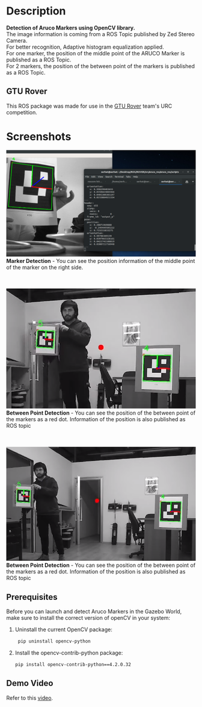# Description
**Detection of Aruco Markers using OpenCV library.**         
The image information is coming from a ROS Topic published by Zed Stereo Camera.   
For better recognition, Adaptive histogram equalization applied.   
For one marker, the position of the middle point of the ARUCO Marker is published as a ROS Topic.  
For 2 markers, the position of the between point of the markers is published as a ROS Topic.

## GTU Rover
This ROS package was made for use in the [GTU Rover](https://youtu.be/uv-LEvk_AX8?t=205) team's URC competition.  


# Screenshots
![Marker Detection](images/3.png)
**Marker Detection** - You can see the position information of the middle point of the marker on the right side.   
<br /> <br />

![Between Point Detection - Close](images/1.png)  
**Between Point Detection** - You can see the position of the between point of the markers as a red dot. Information of the position is also published as ROS topic  
<br /> <br />


![Between Point Detection - Far](images/2.png)  
**Between Point Detection** - You can see the position of the between point of the markers as a red dot. Information of the position is also published as ROS topic  


## Prerequisites

Before you can launch and detect Aruco Markers in the Gazebo World, make sure to install the correct version of openCV in your system:

1. Uninstall the current OpenCV package:

   ```bash
    pip uninstall opencv-python
    ```

2. Install the opencv-contrib-python package:

    ```bash
   pip install opencv-contrib-python==4.2.0.32
    ```


## Demo Video

Refer to this [video](https://youtu.be/ziW41AHA-24).
